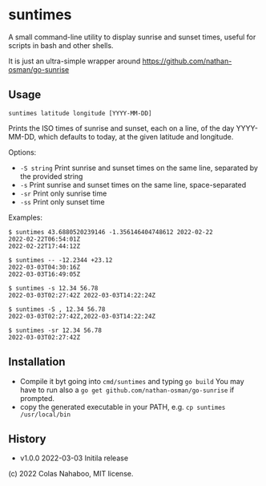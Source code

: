 # suntimes
A small command-line utility to display sunrise and sunset times, useful for scripts in bash and other shells.

It is just an ultra-simple wrapper around https://github.com/nathan-osman/go-sunrise

## Usage
`suntimes latitude longitude [YYYY-MM-DD]`

Prints the ISO times of sunrise and sunset, each on a line,
of the day YYYY-MM-DD, which defaults to today, at the given
latitude and longitude.

Options:
- `-S string`
        Print sunrise and sunset times on the same line, separated by the provided string
- `-s`
        Print sunrise and sunset times on the same line, space-separated
- `-sr`
        Print only sunrise time
-  `-ss`
        Print only sunset time

Examples:
```
$ suntimes 43.6880520239146 -1.356146404748612 2022-02-22
2022-02-22T06:54:01Z
2022-02-22T17:44:12Z

$ suntimes -- -12.2344 +23.12
2022-03-03T04:30:16Z
2022-03-03T16:49:05Z

$ suntimes -s 12.34 56.78
2022-03-03T02:27:42Z 2022-03-03T14:22:24Z

$ suntimes -S , 12.34 56.78
2022-03-03T02:27:42Z,2022-03-03T14:22:24Z

$ suntimes -sr 12.34 56.78
2022-03-03T02:27:42Z
```

## Installation
- Compile it byt going into `cmd/suntimes` and typing `go build`
  You may have to run also a `go get github.com/nathan-osman/go-sunrise` if prompted.
- copy the generated executable in your PATH, e.g. `cp suntimes /usr/local/bin`

## History
- v1.0.0 2022-03-03 Initila release


(c) 2022 Colas Nahaboo, MIT license.
